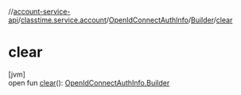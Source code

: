 //[account-service-api](../../../../index.md)/[classtime.service.account](../../index.md)/[OpenIdConnectAuthInfo](../index.md)/[Builder](index.md)/[clear](clear.md)

# clear

[jvm]\
open fun [clear](clear.md)(): [OpenIdConnectAuthInfo.Builder](index.md)
